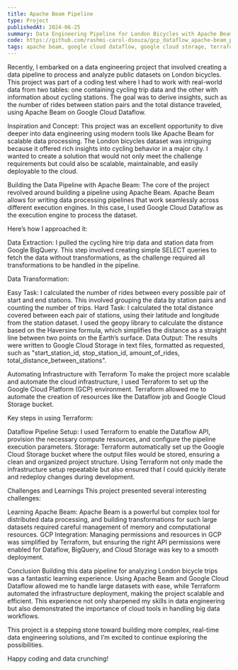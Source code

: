 ```yaml
---
title: Apache Beam Pipeline
type: Project
publishedAt: 2024-06-25
summary: Data Engineering Pipeline for London Bicycles with Apache Beam and Terraform
code: https://github.com/rashmi-carol-dsouza/gcp_dataflow_apache-beam_pipeline.git
tags: apache beam, google cloud dataflow, google cloud storage, terraform, google bigQuery
---
```


Recently, I embarked on a data engineering project that involved creating a data pipeline to process and analyze public datasets on London bicycles. This project was part of a coding test where I had to work with real-world data from two tables: one containing cycling trip data and the other with information about cycling stations. The goal was to derive insights, such as the number of rides between station pairs and the total distance traveled, using Apache Beam on Google Cloud Dataflow.

Inspiration and Concept:
This project was an excellent opportunity to dive deeper into data engineering using modern tools like Apache Beam for scalable data processing. The London bicycles dataset was intriguing because it offered rich insights into cycling behavior in a major city. I wanted to create a solution that would not only meet the challenge requirements but could also be scalable, maintainable, and easily deployable to the cloud.

Building the Data Pipeline with Apache Beam:
The core of the project revolved around building a pipeline using Apache Beam. Apache Beam allows for writing data processing pipelines that work seamlessly across different execution engines. In this case, I used Google Cloud Dataflow as the execution engine to process the dataset.

Here’s how I approached it:

Data Extraction: I pulled the cycling hire trip data and station data from Google BigQuery. This step involved creating simple SELECT queries to fetch the data without transformations, as the challenge required all transformations to be handled in the pipeline.

Data Transformation: 

Easy Task: I calculated the number of rides between every possible pair of start and end stations. This involved grouping the data by station pairs and counting the number of trips.
Hard Task: I calculated the total distance covered between each pair of stations, using their latitude and longitude from the station dataset. I used the geopy library to calculate the distance based on the Haversine formula, which simplifies the distance as a straight line between two points on the Earth’s surface.
Data Output: The results were written to Google Cloud Storage in text files, formatted as requested, such as "start_station_id, stop_station_id, amount_of_rides, total_distance_between_stations".

Automating Infrastructure with Terraform
To make the project more scalable and automate the cloud infrastructure, I used Terraform to set up the Google Cloud Platform (GCP) environment. Terraform allowed me to automate the creation of resources like the Dataflow job and Google Cloud Storage bucket.

Key steps in using Terraform:

Dataflow Pipeline Setup: I used Terraform to enable the Dataflow API, provision the necessary compute resources, and configure the pipeline execution parameters.
Storage: Terraform automatically set up the Google Cloud Storage bucket where the output files would be stored, ensuring a clean and organized project structure.
Using Terraform not only made the infrastructure setup repeatable but also ensured that I could quickly iterate and redeploy changes during development.

Challenges and Learnings
This project presented several interesting challenges:

Learning Apache Beam: Apache Beam is a powerful but complex tool for distributed data processing, and building transformations for such large datasets required careful management of memory and computational resources.
GCP Integration: Managing permissions and resources in GCP was simplified by Terraform, but ensuring the right API permissions were enabled for Dataflow, BigQuery, and Cloud Storage was key to a smooth deployment.

Conclusion
Building this data pipeline for analyzing London bicycle trips was a fantastic learning experience. Using Apache Beam and Google Cloud Dataflow allowed me to handle large datasets with ease, while Terraform automated the infrastructure deployment, making the project scalable and efficient. This experience not only sharpened my skills in data engineering but also demonstrated the importance of cloud tools in handling big data workflows.

This project is a stepping stone toward building more complex, real-time data engineering solutions, and I’m excited to continue exploring the possibilities.

Happy coding and data crunching!